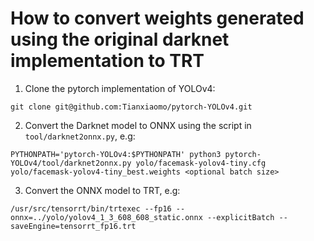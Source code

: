 # How to convert weights generated using the original darknet implementation to TRT
 1. Clone the pytorch implementation of YOLOv4:
```
git clone git@github.com:Tianxiaomo/pytorch-YOLOv4.git
```
 2. Convert the Darknet model to ONNX using the script in `tool/darknet2onnx.py`, e.g:
```
PYTHONPATH='pytorch-YOLOv4:$PYTHONPATH' python3 pytorch-YOLOv4/tool/darknet2onnx.py yolo/facemask-yolov4-tiny.cfg yolo/facemask-yolov4-tiny_best.weights <optional batch size>
```
 3. Convert the ONNX model to TRT, e.g:
```
/usr/src/tensorrt/bin/trtexec --fp16 --onnx=../yolo/yolov4_1_3_608_608_static.onnx --explicitBatch --saveEngine=tensorrt_fp16.trt
```
